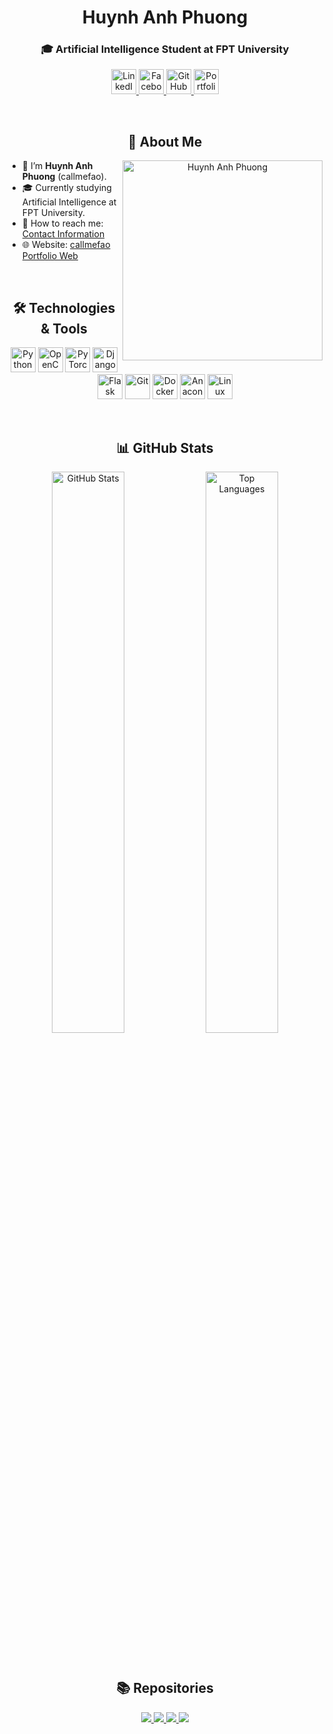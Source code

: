 <h1 align="center">Huynh Anh Phuong</h1>
<h3 align="center">🎓 Artificial Intelligence Student at FPT University</h3>

<p align="center">
  <a href="https://linkedin.com/in/phương-huỳnh-51019b312/" target="blank">
    <img src="https://raw.githubusercontent.com/rahuldkjain/github-profile-readme-generator/master/src/images/icons/Social/linked-in-alt.svg" alt="LinkedIn" height="40" width="40" />
  </a>
  
  <a href="https://www.facebook.com/hap2704/" target="blank">
    <img src="https://raw.githubusercontent.com/rahuldkjain/github-profile-readme-generator/master/src/images/icons/Social/facebook.svg" alt="Facebook" height="40" width="40" />
  </a>
  
  <a href="https://github.com/callmefao" target="blank">
    <img src="https://raw.githubusercontent.com/rahuldkjain/github-profile-readme-generator/master/src/images/icons/Social/github.svg" alt="GitHub" height="40" width="40" />
  </a>
  
  <a href="https://callmefao.github.io" target="blank">
    <img src="https://img.icons8.com/color/48/domain.png" alt="Portfolio Website" height="40" width="40"/>
  </a>
  
</p>

<br/>

<h2 align="center">👤 About Me</h2>

<p align="center">
  <img align="right" alt="Huynh Anh Phuong" src="https://example.com/your-image.gif" width="320px" />  
</p>

<ul>
  <li>👨 I’m <strong>Huynh Anh Phuong</strong> (callmefao).</li>
  <li>🎓 Currently studying Artificial Intelligence at FPT University.</li>
  <li>📧 How to reach me: <a href="https://callmefao.github.io/#contact">Contact Information</a></li>
  <li>🌐 Website: <a href="https://callmefao.github.io" target="_blank">callmefao Portfolio Web</a></li>
</ul>

<br/>

<h2 align="center">🛠️ Technologies & Tools</h2>

<p align="center">
  <img src="https://cdn.jsdelivr.net/gh/devicons/devicon/icons/python/python-original.svg" alt="Python" width="40" height="40"/>
  <img src="https://cdn.jsdelivr.net/gh/devicons/devicon/icons/opencv/opencv-original.svg" alt="OpenCV" width="40" height="40"/>
  <img src="https://cdn.jsdelivr.net/gh/devicons/devicon/icons/pytorch/pytorch-original.svg" alt="PyTorch" width="40" height="40"/>
  <img src="https://cdn.jsdelivr.net/gh/devicons/devicon/icons/django/django-plain.svg" alt="Django" width="40" height="40"/>
  <img src="https://cdn.jsdelivr.net/gh/devicons/devicon/icons/flask/flask-original.svg" alt="Flask" width="40" height="40"/>
  <img src="https://cdn.jsdelivr.net/gh/devicons/devicon/icons/git/git-original.svg" alt="Git" width="40" height="40"/>
  <img src="https://cdn.jsdelivr.net/gh/devicons/devicon/icons/docker/docker-original.svg" alt="Docker" width="40" height="40"/>
  <img src="https://cdn.jsdelivr.net/gh/devicons/devicon/icons/anaconda/anaconda-original.svg" alt="Anaconda" width="40" height="40"/>
  <img src="https://cdn.jsdelivr.net/gh/devicons/devicon/icons/linux/linux-original.svg" alt="Linux" width="40" height="40"/>
</p>

<br/>

<h2 align="center">📊 GitHub Stats</h2>

<p align="center">
  <img src="https://github-readme-stats.vercel.app/api?username=callmefao&show_icons=true&theme=radical" alt="GitHub Stats" width="48%" />
  <img src="https://github-readme-stats.vercel.app/api/top-langs/?username=callmefao&layout=compact&theme=radical" alt="Top Languages" width="48%" />
</p>

<br/>

<h2 align="center">📚 Repositories</h2>

<p align="center">
  <a href="https://github.com/callmefao/DeepfakeStudio/">
    <img src="https://github-readme-stats.vercel.app/api/pin/?username=callmefao&repo=DeepfakeStudio&theme=cobalt" />
  </a>

  <a href="https://github.com/callmefao/Realtime---Car-Counting/">
    <img src="https://github-readme-stats.vercel.app/api/pin/?username=callmefao&repo=Realtime---Car-Counting&theme=synthwave" />
  </a>

  <a href="https://github.com/callmefao/GenAIChat-Web/">
    <img src="https://github-readme-stats.vercel.app/api/pin/?username=callmefao&repo=GenAIChat-Web&theme=prussian" />
  </a>

  <a href="https://github.com/callmefao/callmefao.github.io/">
    <img src="https://github-readme-stats.vercel.app/api/pin/?username=callmefao&repo=callmefao.github.io&theme=dracula" />
  </a>
</p>

